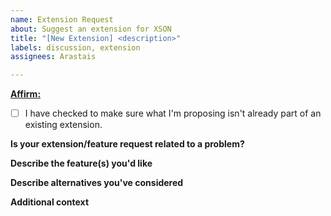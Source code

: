 ```yaml
---
name: Extension Request
about: Suggest an extension for XSON
title: "[New Extension] <description>"
labels: discussion, extension
assignees: Arastais

---
```


<ins>**Affirm:**</ins>
- [ ] I have checked to make sure what I'm proposing isn't already part of an existing extension.

**Is your extension/feature request related to a problem?**
<!-- Omit this part if it isn't. If it is, please give a clear and concise description of issues you have that this proposed extension could solve. -->


**Describe the feature(s) you'd like**
<!-- A clear and concise description of what you want this extension to do -->


**Describe alternatives you've considered**
<!-- A clear and concise description of any alternative solutions or features you've considered. You can omit this part if you wish. -->


**Additional context**
<!-- Add any other context or screenshots about the extension request here. -->
